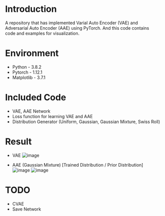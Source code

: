 # Introduction
A repository that has implemented Varial Auto Encoder (VAE) and Adversarial Auto Encoder (AAE) using PyTorch. And this code contains code and examples for visualization.

# Environment
 - Python - 3.8.2
 - Pytorch - 1.12.1
 - Matplotlib - 3.7.1

# Included Code
 - VAE, AAE Network
 - Loss function for learning VAE and AAE
 - Distribution Generator (Uniform, Gaussian, Gaussian Mixture, Swiss Roll)

# Result
 - VAE
![image](https://github.com/jinida/autoencoder-pytorch/assets/68053155/94092886-dd51-4909-bbc1-b76931b3c833)

 - AAE (Gaussian Mixture) [Trained Distribution / Prior Distribution]
![image](https://github.com/jinida/autoencoder-pytorch/assets/68053155/9ecb76da-d10b-4c49-9fcd-54694b7cfc8e)
![image](https://github.com/jinida/autoencoder-pytorch/assets/68053155/e19c36b9-1067-414b-9236-e46c8ba869c3)

# TODO
 - CVAE
 - Save Network
